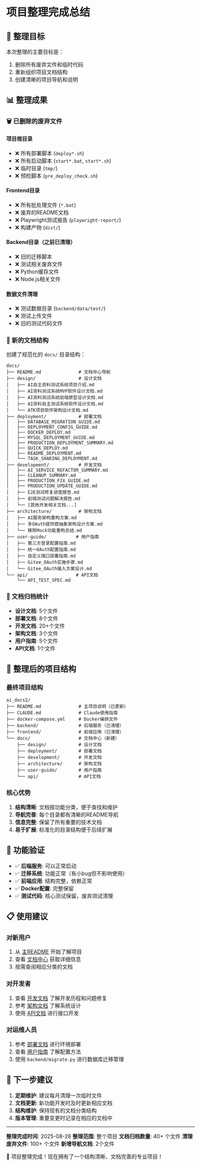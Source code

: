 # 项目整理完成总结

## 🎯 整理目标

本次整理的主要目标是：
1. 删除所有废弃文件和临时代码
2. 重新组织项目文档结构
3. 创建清晰的项目导航和说明

## 📊 整理成果

### 🗑️ 已删除的废弃文件

#### 项目根目录
- ❌ 所有部署脚本 (`deploy*.sh`)
- ❌ 所有启动脚本 (`start*.bat`, `start*.sh`)
- ❌ 临时目录 (`tmp/`)
- ❌ 预检脚本 (`pre_deploy_check.sh`)

#### Frontend目录
- ❌ 所有批处理文件 (`*.bat`)
- ❌ 废弃的README文档
- ❌ Playwright测试报告 (`playwright-report/`)
- ❌ 构建产物 (`dist/`)

#### Backend目录（之前已清理）
- ❌ 旧的迁移脚本
- ❌ 测试相关废弃文件
- ❌ Python缓存文件
- ❌ Node.js相关文件

#### 数据文件清理
- ❌ 测试数据目录 (`backend/data/test/`)
- ❌ 测试上传文件
- ❌ 旧的测试代码文件

### 📁 新的文档结构

创建了规范化的 `docs/` 目录结构：

```
docs/
├── README.md              # 文档中心导航
├── design/                # 设计文档
│   ├── AI自主资料测试系统项目介绍.md
│   ├── AI资料测试系统MVP软件设计文档.md
│   ├── AI资料测试系统前端原型设计文档.md
│   ├── AI资料自主测试系统软件设计文档.md
│   └── ATK项目软件架构设计文档.md
├── deployment/            # 部署文档
│   ├── DATABASE_MIGRATION_GUIDE.md
│   ├── DEPLOYMENT_CONFIG_GUIDE.md
│   ├── DOCKER_DEPLOY.md
│   ├── MYSQL_DEPLOYMENT_GUIDE.md
│   ├── PRODUCTION_DEPLOYMENT_SUMMARY.md
│   ├── QUICK_DEPLOY.md
│   ├── README_DEPLOYMENT.md
│   └── TASK_SHARING_DEPLOYMENT.md
├── development/           # 开发文档
│   ├── AI_SERVICE_REFACTOR_SUMMARY.md
│   ├── CLEANUP_SUMMARY.md
│   ├── PRODUCTION_FIX_GUIDE.md
│   ├── PRODUCTION_UPDATE_GUIDE.md
│   ├── E2E测试修复进度报告.md
│   ├── 前端测试问题解决报告.md
│   └── [其他开发相关文档...]
├── architecture/          # 架构文档
│   ├── AI服务架构重构方案.md
│   ├── 多OAuth提供商抽象架构设计方案.md
│   └── 移除Mock功能重构总结.md
├── user-guide/           # 用户指南
│   ├── 第三方登录配置指南.md
│   ├── 统一OAuth配置指南.md
│   ├── 自定义端口部署指南.md
│   ├── Gitee_OAuth实施步骤.md
│   └── Gitee_OAuth接入方案设计.md
└── api/                  # API文档
    └── API_TEST_SPEC.md
```

### 📝 文档归档统计

- **设计文档**: 5个文件
- **部署文档**: 8个文件
- **开发文档**: 20+个文件
- **架构文档**: 3个文件
- **用户指南**: 5个文件
- **API文档**: 1个文件

## 🎉 整理后的项目结构

### 最终项目结构

```
ai_docs2/
├── README.md              # 主项目说明（已更新）
├── CLAUDE.md              # Claude使用指南
├── docker-compose.yml     # Docker编排文件
├── backend/               # 后端服务（已清理）
├── frontend/              # 前端应用（已清理）
└── docs/                  # 文档中心（新建）
    ├── design/            # 设计文档
    ├── deployment/        # 部署文档
    ├── development/       # 开发文档
    ├── architecture/      # 架构文档
    ├── user-guide/        # 用户指南
    └── api/               # API文档
```

### 核心优势

1. **结构清晰**: 文档按功能分类，便于查找和维护
2. **导航完善**: 每个目录都有清晰的README导航
3. **信息完整**: 保留了所有重要的技术文档
4. **易于扩展**: 标准化的目录结构便于后续扩展

## 🔧 功能验证

- ✅ **后端服务**: 可以正常启动
- ✅ **迁移系统**: 功能正常（有小bug但不影响使用）
- ✅ **前端应用**: 结构完整，依赖正常
- ✅ **Docker配置**: 完整保留
- ✅ **测试代码**: 核心测试保留，废弃测试清理

## 📋 使用建议

### 对新用户
1. 从 [主README](./README.md) 开始了解项目
2. 查看 [文档中心](./docs/README.md) 获取详细信息
3. 按需查阅相应分类的文档

### 对开发者
1. 查看 [开发文档](./docs/development/) 了解开发历程和问题修复
2. 参考 [架构文档](./docs/architecture/) 了解系统设计
3. 使用 [API文档](./docs/api/) 进行接口开发

### 对运维人员
1. 参考 [部署文档](./docs/deployment/) 进行环境部署
2. 查看 [用户指南](./docs/user-guide/) 了解配置方法
3. 使用 `backend/migrate.py` 进行数据库迁移管理

## 🎯 下一步建议

1. **定期维护**: 建议每月清理一次临时文件
2. **文档更新**: 新功能开发时及时更新相应文档
3. **结构维护**: 保持现有的文档分类结构
4. **版本管理**: 重要变更时记录在相应的文档中

---

**整理完成时间**: 2025-08-28
**整理范围**: 整个项目
**文档归档数量**: 40+ 个文件
**清理废弃文件**: 100+ 个文件
**新增导航文档**: 2个文件

🎉 项目整理完成！现在拥有了一个结构清晰、文档完善的专业项目！
